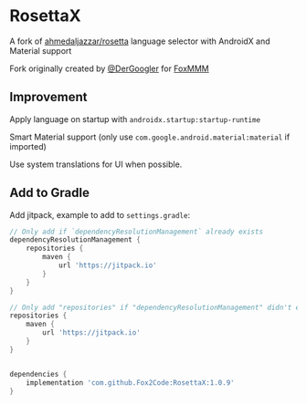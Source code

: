 # RosettaX

A fork of [ahmedaljazzar/rosetta](https://github.com/ahmedaljazzar/rosetta) language selector with AndroidX and Material support

Fork originally created by [@DerGoogler](https://github.com/DerGoogler) for [FoxMMM](https://github.com/Fox2Code/FoxMagiskModuleManager)

## Improvement

Apply language on startup with `androidx.startup:startup-runtime`

Smart Material support (only use `com.google.android.material:material` if imported)

Use system translations for UI when possible.

## Add to Gradle

Add jitpack, example to add to `settings.gradle`:
```groovy
// Only add if `dependencyResolutionManagement` already exists
dependencyResolutionManagement {
    repositories {
        maven {
            url 'https://jitpack.io'
        }
    }
}
```


```groovy
// Only add "repositories" if "dependencyResolutionManagement" didn't exists in "settings.gradle"
repositories {
    maven {
        url 'https://jitpack.io'
    }
}


dependencies {
    implementation 'com.github.Fox2Code:RosettaX:1.0.9'
}
```
